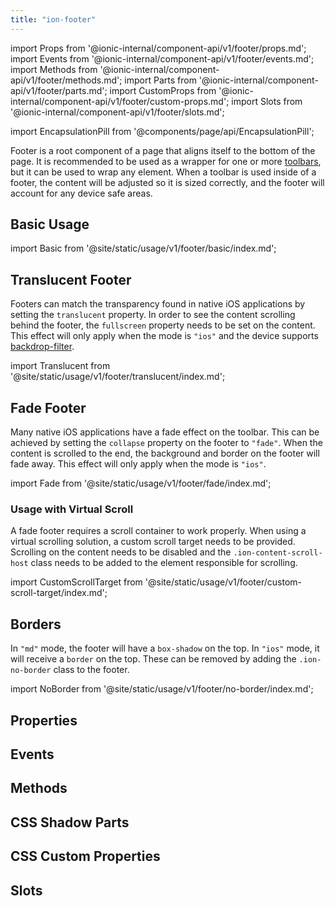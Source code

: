 ```yaml
---
title: "ion-footer"
---
```

import Props from '@ionic-internal/component-api/v1/footer/props.md';
import Events from '@ionic-internal/component-api/v1/footer/events.md';
import Methods from '@ionic-internal/component-api/v1/footer/methods.md';
import Parts from '@ionic-internal/component-api/v1/footer/parts.md';
import CustomProps from '@ionic-internal/component-api/v1/footer/custom-props.md';
import Slots from '@ionic-internal/component-api/v1/footer/slots.md';

<head>
  <title>Page Footer | Ionic App Footer: Wrapper Root Page Component</title>
  <meta name="description" content="A footer is a root component that sits at the bottom of a page. Ionic footers can be a wrapper for ion-toolbar to make sure the content area is sized correctly." />
</head>

import EncapsulationPill from '@components/page/api/EncapsulationPill';


Footer is a root component of a page that aligns itself to the bottom of the page. It is recommended to be used as a wrapper for one or more [toolbars](./toolbar), but it can be used to wrap any element. When a toolbar is used inside of a footer, the content will be adjusted so it is sized correctly, and the footer will account for any device safe areas.

## Basic Usage

import Basic from '@site/static/usage/v1/footer/basic/index.md';

<Basic />


## Translucent Footer

Footers can match the transparency found in native iOS applications by setting the `translucent` property. In order to see the content scrolling behind the footer, the `fullscreen` property needs to be set on the content. This effect will only apply when the mode is `"ios"` and the device supports [backdrop-filter](https://developer.mozilla.org/en-US/docs/Web/CSS/backdrop-filter#browser_compatibility).

import Translucent from '@site/static/usage/v1/footer/translucent/index.md';

<Translucent />


## Fade Footer

Many native iOS applications have a fade effect on the toolbar. This can be achieved by setting the `collapse` property on the footer to `"fade"`. When the content is scrolled to the end, the background and border on the footer will fade away. This effect will only apply when the mode is `"ios"`.

import Fade from '@site/static/usage/v1/footer/fade/index.md';

<Fade />


### Usage with Virtual Scroll

A fade footer requires a scroll container to work properly. When using a virtual scrolling solution, a custom scroll target needs to be provided. Scrolling on the content needs to be disabled and the `.ion-content-scroll-host` class needs to be added to the element responsible for scrolling.

import CustomScrollTarget from '@site/static/usage/v1/footer/custom-scroll-target/index.md';

<CustomScrollTarget />

## Borders

In `"md"` mode, the footer will have a `box-shadow` on the top. In `"ios"` mode, it will receive a `border` on the top. These can be removed by adding the `.ion-no-border` class to the footer.

import NoBorder from '@site/static/usage/v1/footer/no-border/index.md';

<NoBorder />


## Properties
<Props />

## Events
<Events />

## Methods
<Methods />

## CSS Shadow Parts
<Parts />

## CSS Custom Properties
<CustomProps />

## Slots
<Slots />
